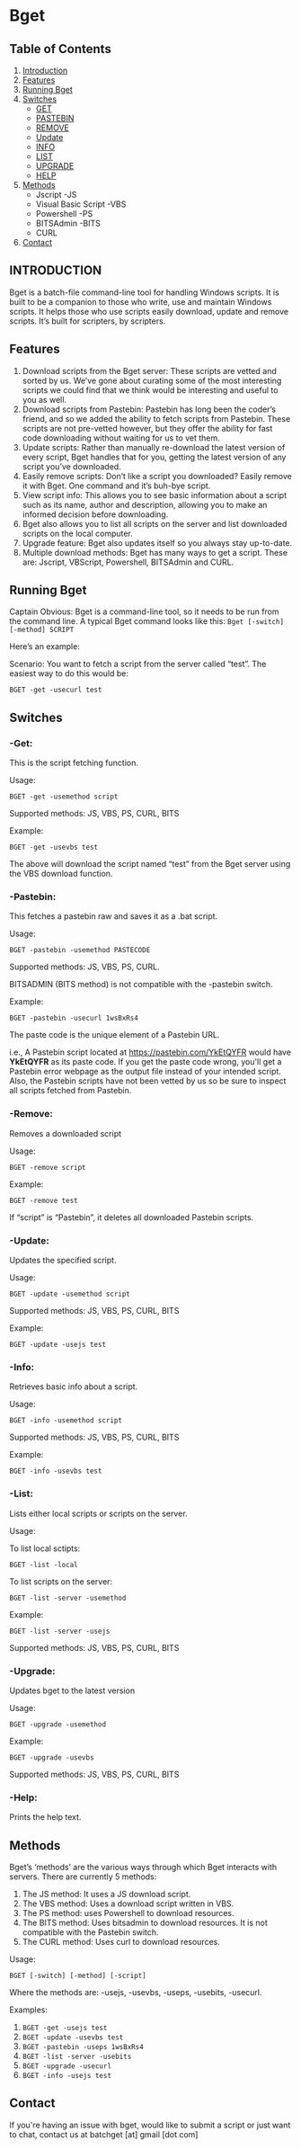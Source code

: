 # Bget

## Table of Contents
1. [Introduction](https://github.com/jahwi/bget/blob/master/README.md#introduction)
2. [Features](https://github.com/jahwi/bget/blob/master/README.md#features)
3. [Running Bget](https://github.com/jahwi/bget/blob/master/README.md#running-bget)
4. [Switches](https://github.com/jahwi/bget/blob/master/README.md#switches)
	- [GET](https://github.com/jahwi/bget/blob/master/README.md#-get)
	- [PASTEBIN](https://github.com/jahwi/bget/blob/master/README.md#-pastebin)
	- [REMOVE](https://github.com/jahwi/bget/blob/master/README.md#-remove)
	- [Update](https://github.com/jahwi/bget/blob/master/README.md#-update)
	- [INFO](https://github.com/jahwi/bget/blob/master/README.md#-info)
	- [LIST](https://github.com/jahwi/bget/blob/master/README.md#-list)
	- [UPGRADE](https://github.com/jahwi/bget/blob/master/README.md#-upgrade)
	- [HELP](https://github.com/jahwi/bget/blob/master/README.md#-help)
5. [Methods](https://github.com/jahwi/bget/blob/master/README.md#methods)
	- Jscript -JS
	- Visual Basic Script -VBS
	- Powershell -PS
	- BITSAdmin -BITS
	- CURL
6. [Contact](https://github.com/jahwi/bget/blob/master/README.md#contact)

## INTRODUCTION
Bget is a batch-file command-line tool for handling Windows scripts. It is built to be a companion to those who write, use and maintain Windows scripts. It helps those who use scripts easily download, update and remove scripts. It’s built for scripters, by scripters.

## Features
1. Download scripts from the Bget server: These scripts are vetted and sorted by us. We’ve gone about curating some of the most interesting scripts we could find that we think would be interesting and useful to you as well.
2. Download scripts from Pastebin: Pastebin has long been the coder’s friend, and so we added the ability to fetch scripts from Pastebin. These scripts are not pre-vetted however, but they offer the ability for fast code downloading without waiting for us to vet them.
3. Update scripts: Rather than manually re-download the latest version of every script, Bget handles that for you, getting the latest version of any script you’ve downloaded.
4. Easily remove scripts: Don’t like a script you downloaded? Easily remove it with Bget. One command and it’s buh-bye script.
5. View script info: This allows you to see basic information about a script such as its name, author and description, allowing you to make an informed decision before downloading.
6. Bget also allows you to list all scripts on the server and list downloaded scripts on the local computer.
7. Upgrade feature: Bget also updates itself so you always stay up-to-date.
8. Multiple download methods: Bget has many ways to get a script. These are: Jscript, VBScript, Powershell, BITSAdmin and CURL.

## Running Bget
Captain Obvious: Bget is a command-line tool, so it needs to be run from the command line. A typical Bget command looks like this:
`Bget [-switch] [-method] SCRIPT`

Here’s an example:

Scenario: You want to fetch a script from the server called “test”.  The easiest way to do this would be:

`BGET -get -usecurl test`

## Switches

### -Get: 

This is the script fetching function.

Usage:

`BGET -get -usemethod script`

Supported methods: JS, VBS, PS, CURL, BITS

Example: 

`BGET -get -usevbs test`

The above will download the script named “test” from the Bget server using the VBS download function.

### -Pastebin: 

This fetches a pastebin raw and saves it as a .bat script.

Usage:

`BGET -pastebin -usemethod PASTECODE`

Supported methods: JS, VBS, PS, CURL.

BITSADMIN (BITS method) is not compatible with the -pastebin switch.

Example:

`BGET -pastebin -usecurl 1wsBxRs4`

The paste code is the unique element of a Pastebin URL.

i.e., A Pastebin script located at https://pastebin.com/YkEtQYFR would have **YkEtQYFR** as its paste code. If you get the paste code wrong, you'll get a Pastebin error webpage as the output file instead of your intended script. Also, the Pastebin scripts have not been vetted by us so be sure to inspect all scripts fetched from Pastebin.

### -Remove: 

Removes a downloaded script

Usage:

`BGET -remove script`

Example:

`BGET -remove test`

If “script” is “Pastebin”, it deletes all downloaded Pastebin scripts.

### -Update: 
Updates the specified script.

Usage:

`BGET -update -usemethod script`

Supported methods: JS, VBS, PS, CURL, BITS

Example:

`BGET -update -usejs test`

### -Info:

Retrieves basic info about a script.

Usage:

`BGET -info -usemethod script`

Supported methods: JS, VBS, PS, CURL, BITS

Example:

`BGET -info -usevbs test`

### -List: 

Lists either local scripts or scripts on the server.

Usage:

To list local sctipts:

`BGET -list -local`

To list scripts on the server:

`BGET -list -server -usemethod`

Example:

`BGET -list -server -usejs`

Supported methods: JS, VBS, PS, CURL, BITS

### -Upgrade: 

Updates bget to the latest version

Usage:

`BGET -upgrade -usemethod`

Example:

`BGET -upgrade -usevbs`

Supported methods: JS, VBS, PS, CURL, BITS

### -Help: 

Prints the help text.

## Methods
Bget’s  ‘methods’ are the various ways through which Bget interacts with servers.
There are currently 5 methods:
1.	The JS method: It uses a JS download script.
2.	The VBS method: Uses a download script written in VBS.
3.	The PS method: uses Powershell to download resources.
4.	The BITS method: Uses bitsadmin to download resources. It is not compatible with the Pastebin switch.
5.	The CURL method: Uses curl to download resources.

Usage:

`BGET [-switch] [-method] [-script]`

Where the methods are: -usejs, -usevbs, -useps, -usebits,  -usecurl.

Examples:

1. `BGET -get -usejs test`
2. `BGET -update -usevbs test`
3. `BGET -pastebin -useps 1wsBxRs4`
4. `BGET -list -server -usebits`
5. `BGET -upgrade -usecurl`
6. `BGET -info -usejs test`

## Contact
If you're having an issue with bget, would like to submit a script or just want to chat, contact us at batchget [at] gmail [dot com]



